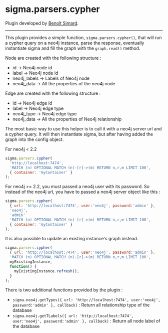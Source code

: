 sigma.parsers.cypher
====================

Plugin developed by [Benoît Simard](https://github.com/sim51).

---

This plugin provides a simple function, `sigma.parsers.cypher()`, that will run a cypher query on a neo4j instance, parse the response, eventually instantiate sigma and fill the graph with the `graph.read()` method.

Node are created with the following structure :
 * id -> Neo4j node id
 * label -> Neo4j node id
 * neo4j_labels -> Labels of Neo4j node
 * neo4j_data -> All the properties of the neo4j node

Edge are created with the following structure :
 * id -> Neo4j edge id
 * label -> Neo4j edge type
 * neo4j_type -> Neo4j edge type
 * neo4j_data -> All the properties of Neo4j relationship

The most basic way to use this helper is to call it with a neo4j server url and a cypher query. It will then instantiate sigma, but after having added the graph into the config object.

For neo4j < 2.2
````javascript
sigma.parsers.cypher(
  'http://localhost:7474',
  'MATCH (n) OPTIONAL MATCH (n)-[r]->(m) RETURN n,r,m LIMIT 100',
  { container: 'myContainer' }
);
````

For neo4j >= 2.2, you must passed a neo4j user with its password. So instead of the neo4j url, you have to passed a neo4j server object like this :  
````javascript
sigma.parsers.cypher(
  { url: 'http://localhost:7474', user:'neo4j', password:'admin' },
  'neo4j',
  'admin'
  'MATCH (n) OPTIONAL MATCH (n)-[r]->(m) RETURN n,r,m LIMIT 100',
  { container: 'myContainer' }
);
````

It is also possible to update an existing instance's graph instead.

````javascript
sigma.parsers.cypher(
  { url: 'http://localhost:7474', user:'neo4j', password:'admin' },
  'MATCH (n) OPTIONAL MATCH (n)-[r]->(m) RETURN n,r,m LIMIT 100',
  myExistingInstance,
  function() {
    myExistingInstance.refresh();
  }
);
````

There is two additional functions provided by the plugin :

 * ```sigma.neo4j.getTypes({ url: 'http://localhost:7474', user:'neo4j', password:'admin' }, callback)``` : Return all relationship type of the database
 * ```sigma.neo4j.getTLabels({ url: 'http://localhost:7474', user:'neo4j', password:'admin' }, callback)``` : Return all node label of the database 